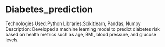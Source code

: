 # Diabetes_prediction
Technologies Used:Python
Libraries:Scikitlearn, Pandas, Numpy
 Description: Developed a machine learning model to predict diabetes risk based on health metrics such as age, BMI, blood pressure, and glucose levels.
